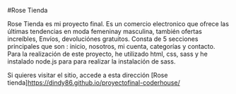 #Rose Tienda

Rose Tienda es mi proyecto final.
Es un comercio electronico que ofrece las últimas tendencias en moda femeninay masculina, también ofertas increíbles, Envíos, devoluciónes gratuitos.
Consta de 5 secciones principales que son : inicio, nosotros, mi cuenta, categorías y contacto. Para la realización de este proyecto, he utilizado html, 
css, sass y he instalado node.js para para realizar la instalación de sass.

Si quieres visitar el sitio, accede a esta dirección [Rose tienda]https://dindy86.github.io/proyectofinal-coderhouse/
